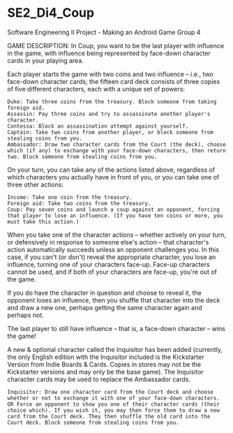 # SE2_Di4_Coup
Software Engineering II Project - Making an Android Game
Group 4

GAME DESCRIPTION:
In Coup, you want to be the last player with influence in the game, with influence being represented by face-down character cards in your playing area.

Each player starts the game with two coins and two influence – i.e., two face-down character cards; the fifteen card deck consists of three copies of five different characters, each with a unique set of powers:

    Duke: Take three coins from the treasury. Block someone from taking foreign aid.
    Assassin: Pay three coins and try to assassinate another player's character.
    Contessa: Block an assassination attempt against yourself.
    Captain: Take two coins from another player, or block someone from stealing coins from you.
    Ambassador: Draw two character cards from the Court (the deck), choose which (if any) to exchange with your face-down characters, then return two. Block someone from stealing coins from you.

On your turn, you can take any of the actions listed above, regardless of which characters you actually have in front of you, or you can take one of three other actions:

    Income: Take one coin from the treasury.
    Foreign aid: Take two coins from the treasury.
    Coup: Pay seven coins and launch a coup against an opponent, forcing that player to lose an influence. (If you have ten coins or more, you must take this action.)

When you take one of the character actions – whether actively on your turn, or defensively in response to someone else's action – that character's action automatically succeeds unless an opponent challenges you. In this case, if you can't (or don't) reveal the appropriate character, you lose an influence, turning one of your characters face-up. Face-up characters cannot be used, and if both of your characters are face-up, you're out of the game.

If you do have the character in question and choose to reveal it, the opponent loses an influence, then you shuffle that character into the deck and draw a new one, perhaps getting the same character again and perhaps not.

The last player to still have influence – that is, a face-down character – wins the game!

A new & optional character called the Inquisitor has been added (currently, the only English edition with the Inquisitor included is the Kickstarter Version from Indie Boards & Cards. Copies in stores may not be the Kickstarter versions and may only be the base game). The Inquisitor character cards may be used to replace the Ambassador cards.

    Inquisitor: Draw one character card from the Court deck and choose whether or not to exchange it with one of your face-down characters. OR Force an opponent to show you one of their character cards (their choice which). If you wish it, you may then force them to draw a new card from the Court deck. They then shuffle the old card into the Court deck. Block someone from stealing coins from you.
